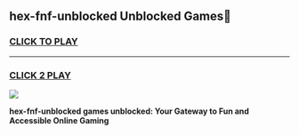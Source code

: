 
## hex-fnf-unblocked Unblocked Games👋
<h3>
<a href="https://news.freeplayer.one?title=hex-fnf-unblocked&ref=16F">CLICK TO PLAY</a></h3>
<hr>

<h3>
<a href="https://news.freeplayer.one?title=hex-fnf-unblocked&ref=16F">CLICK 2 PLAY</a>
  
</h3>

<a href="https://news.freeplayer.one?title=hex-fnf-unblocked&ref=16F/"><img src="https://clearcache.store/games.png"></a>


**hex-fnf-unblocked games unblocked: Your Gateway to Fun and Accessible Online Gaming**
